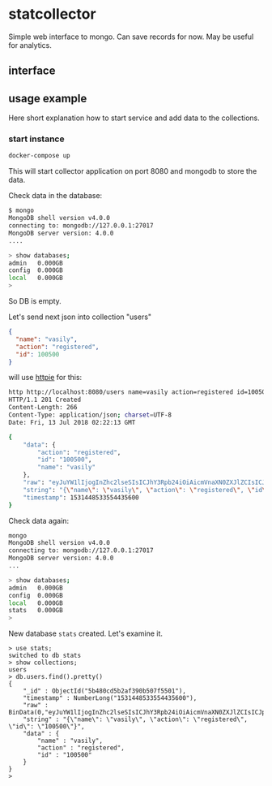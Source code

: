 # statcollector
Simple web interface to mongo. Can save records for now. May be useful for analytics.

## interface


## usage example
Here short explanation how to start service and add data to the collections.

### start instance
```bash
docker-compose up
```
This will start collector application on port 8080 and mongodb to store the data.

Check data in the database:
```bash
$ mongo
MongoDB shell version v4.0.0
connecting to: mongodb://127.0.0.1:27017
MongoDB server version: 4.0.0
....

> show databases;
admin   0.000GB
config  0.000GB
local   0.000GB
>
```
So DB is empty.

Let's send next json into collection "users"
```json
{
  "name": "vasily",
  "action": "registered",
  "id": 100500
}
```
will use [httpie](https://httpie.org/) for this:
```bash
http http://localhost:8080/users name=vasily action=registered id=100500
HTTP/1.1 201 Created
Content-Length: 266
Content-Type: application/json; charset=UTF-8
Date: Fri, 13 Jul 2018 02:22:13 GMT

{
    "data": {
        "action": "registered",
        "id": "100500",
        "name": "vasily"
    },
    "raw": "eyJuYW1lIjogInZhc2lseSIsICJhY3Rpb24iOiAicmVnaXN0ZXJlZCIsICJpZCI6ICIxMDA1MDAifQ==",
    "string": "{\"name\": \"vasily\", \"action\": \"registered\", \"id\": \"100500\"}",
    "timestamp": 1531448533554435600
}
```

Check data again:
```bash
mongo
MongoDB shell version v4.0.0
connecting to: mongodb://127.0.0.1:27017
MongoDB server version: 4.0.0
...

> show databases;
admin   0.000GB
config  0.000GB
local   0.000GB
stats   0.000GB
>
```

New database `stats` created. Let's examine it.
```
> use stats;
switched to db stats
> show collections;
users
> db.users.find().pretty()
{
	"_id" : ObjectId("5b480cd5b2af390b507f5501"),
	"timestamp" : NumberLong("1531448533554435600"),
	"raw" : BinData(0,"eyJuYW1lIjogInZhc2lseSIsICJhY3Rpb24iOiAicmVnaXN0ZXJlZCIsICJpZCI6ICIxMDA1MDAifQ=="),
	"string" : "{\"name\": \"vasily\", \"action\": \"registered\", \"id\": \"100500\"}",
	"data" : {
		"name" : "vasily",
		"action" : "registered",
		"id" : "100500"
	}
}
>
```
